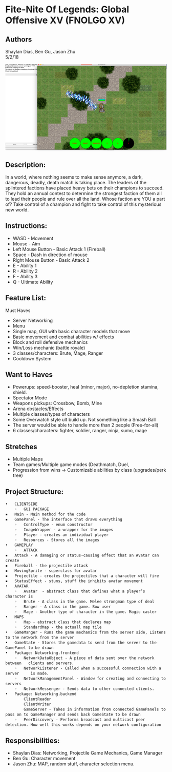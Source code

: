 # Fite-Nite Of Legends: Global Offensive XV (FNOLGO XV)
## Authors
Shaylan Dias, Ben Gu, Jason Zhu \
5/2/18

![Image of FNOLGO](https://github.com/ShaylanDias/FNOLGO-XV/blob/master/FNOLGO.png)

## Description:
In a world, where nothing seems to make sense anymore, a dark, dangerous, deadly, death match is taking place. The leaders of the splintered factions have placed heavy bets on their champions to succeed. They hold an annual contest to determine the strongest faction of them all to lead their people and rule over all the land. Whose faction are YOU a part of? Take control of a champion and fight to take control of this mysterious new world.

## Instructions:
- WASD - Movement
- Mouse - Aim
- Left Mouse Button - Basic Attack 1 (Fireball)
- Space - Dash in direction of mouse
- Right Mouse Button - Basic Attack 2
- E - Ability 1
- R - Ability 2
- F - Ability 3
- Q - Ultimate Ability

## Feature List:
Must Haves
- Server Networking
- Menu
- Single map, GUI with basic character models that move
- Basic movement and combat abilities w/ effects
- Block and roll defensive mechanics
- Win/Loss mechanic (battle royale)
- 3 classes/characters: Brute, Mage, Ranger 
- Cooldown System

## Want to Haves
- Powerups: speed-booster, heal (minor, major), no-depletion stamina, shield. 
- Spectator Mode
- Weapons pickups: Crossbow, Bomb, Mine
- Arena obstacles/Effects
- Multiple classes/types of characters 
- Some Overwatch style ult build up. Not something like a Smash Ball 
- The server would be able to handle more than 2 people (Free-for-all)
- 6 classes/characters: fighter, soldier, ranger, ninja, sumo, mage

## Stretches 
- Multiple Maps
- Team games/Multiple game modes (Deathmatch, Duel, 
- Progression from wins -> Customizable abilities by class (upgrades/perk tree)

## Project Structure:
	•	CLIENTSIDE
		◦	GUI PACKAGE
	▪	Main - Main method for the code 
	▪	GamePanel - The interface that draws everything 
		◦	ControlType - enum constructor
		◦	ImageWrapper - a wrapper for the images
		◦	Player - creates an individual player
		◦	Resources - Stores all the images
	•	GAMEPLAY
		◦	ATTACK
	▪	Attack - A damaging or status-causing effect that an Avatar can create
	▪	Fireball - the projectile attack
	▪	MovingSprite - superclass for avatar
	▪	Projectile - creates the projectiles that a character will fire
	▪	StatusEffect - stuns, stuff the inhibits avatar movement
	•	AVATAR
		◦	Avatar  - abstract class that defines what a player’s character is
		◦	Brute - A class in the game. Melee strongman type of deal
		◦	Ranger - A class in the game. Bow user
		◦	Mage - Another type of character in the game. Magic caster
	•	MAPS
		◦	Map - abstract class that declares map 
		◦	StandardMap - the actuall map tile
	•	GameManger - Runs the game mechanics from the server side, Listens to the network from the server
	•	GameState - Stores the gamedata to send from the server to the GamePanel to be drawn
	•	Package: Networking.frontend
		◦	NetworkDataObject - A piece of data sent over the network between 	clients and servers.
		◦	NetworkListener - Called when a successful connection with a server 	is made.
		◦	NetworkManagementPanel - Window for creating and connecting to servers
		◦	NetworkMessenger - Sends data to other connected clients.
	•	Package: Networking.backend
			ClientReader
			ClientWriter
			GameServer - Takes in information from connected GamePanels to pass on to GameManager and sends back GameState to be drawn
		◦	PeerDiscovery - Performs broadcast and multicast peer detection. How well this works depends on your network configuration

## Responsibilities: 
- Shaylan Dias: Networking, Projectile Game Mechanics, Game Manager
- Ben Gu: Character movement
- Jason Zhu: MAP, random stuff, character selection menu.  
